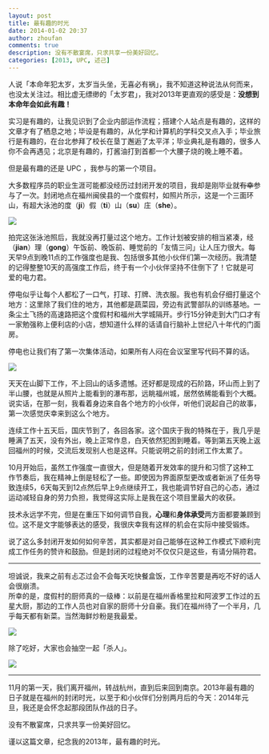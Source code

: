 ```yaml
---
layout: post
title: 最有趣的时光
date: 2014-01-02 20:37
author: zhoufan
comments: true
description: 没有不散宴席，只求共享一份美好回忆。
categories: [2013, UPC, 述己]
---
```

<p>人说「本命年犯太岁，太岁当头坐，无喜必有祸」，我不知道这种说法从何而来，也没太关注过。相比虚无缥缈的「太岁君」，我对2013年更直观的感受是：<strong>没想到本命年会如此有趣！</strong></p>

<p>实习是有趣的，让我见识到了企业内部运作流程；搭建个人站点是有趣的，这样的文章才有了栖息之地；毕设是有趣的，从化学和计算机的学科交叉点入手；毕业旅行是有趣的，在台北参拜了校长在垦丁邂逅了太平洋；毕业典礼是有趣的，很多人你不会再遇见；北京是有趣的，打酱油打到首都一个大腰子烧的晚上睡不着。</p>

<p>但是最有趣的还是 UPC ，我参与的第一个项目。</p>

<p>大多数程序员的职业生涯可能都没经历过封闭开发的项目，我却是刚毕业就<del>有幸</del>参与了一次。封闭地点在福州闽侯县的一个度假村，如照片所示，这是一个三面环山，有超大泳池的度（<strong>ji</strong>）假（<strong>ti</strong>）山（<strong>su</strong>）庄（<strong>she</strong>）。</p>

<p><img class="img-responsive" src="http://pic.yupoo.com/zhoufan2013/DqDY6Tt6/8z3Ms.jpg" /><!--more--></p>

<p>拍完这张泳池照后，我就没再打量过这个地方。工作计划被安排的相当紧凑，经（<strong>jian</strong>）理（<strong>gong</strong>）午饭前、晚饭前、睡觉前的「友情三问」让人压力很大。每天早9点到晚11点的工作强度也是我、包括很多其他小伙伴们第一次经历。我清楚的记得整整10天的高强度工作后，终于有一个小伙伴坚持不住倒下了！它就是可爱的电力君。</p>

<p>停电似乎让每个人都松了一口气，打球、打牌、洗衣服。我也有机会仔细打量这个地方：这里除了我们住的地方，其他都是蔬菜园，旁边有武警部队的训练基地。一条尘土飞扬的高速路把这个度假村和福州大学城隔开。步行15分钟走到大门口才有一家勉强称上便利店的小店，想知道什么样的话请自行脑补上世纪八十年代的门面房。</p>

<p>停电也让我们有了第一次集体活动，如果所有人闷在会议室里写代码不算的话。</p>

<p><img class="img-responsive" src="http://pic.yupoo.com/zhoufan2013/DqDUW6hj/YAUgi.jpg" /></p>

<p>天天在山脚下工作，不上回山的话多遗憾。还好都是现成的石阶路，环山而上到了半山腰，也就是从照片上能看到的瀑布那，远眺福州城，居然依稀能看到个大概。说实话，在那一刻，我看着身边来自各个地方的小伙伴，听他们说起自己的故事，第一次感觉庆幸来到这么个地方。</p>

<p>连续工作十五天后，国庆节到了，各回各家。这个国庆于我的特殊在于，我几乎是睡满了五天，没有外出，晚上正常作息，白天依然犯困到睡着。等到第五天晚上返回福州的时候，交流后发现别人也是这样。只能说明之前的封闭工作太累了。</p>

<p>10月开始后，虽然工作强度一直很大，但是随着开发效率的提升和习惯了这种工作节奏后，我在精神上倒是轻松了一些。即使因为界面原型更改或者新派了任务导致连续5，6天每天到12点然后早上9点继续开工，我也能调节好自己的心态，通过运动减轻自身的劳力负担，我觉得这实际上是我在这个项目里最大的收获。</p>

<p>技术永远学不完，但是在重压下如何调节自我，<strong>心理</strong>和<strong>身体承受</strong>两方面都要兼顾到位。这不是文字能够表达的感受，我很庆幸我有这样的机会在实际中接受锻炼。</p>

<p>说了这么多封闭开发如何如何辛苦，其实都是对自己能够在这种工作模式下顺利完成工作任务的赞许和鼓励。但是封闭的过程绝对不仅仅只是这些，有请分隔符君。</p>

<hr />

<p>坦诚说，我来之前有忐忑过会不会每天吃快餐盒饭，工作辛苦要是再吃不好的话人会很崩溃。<br />
所幸的是，度假村的厨师真的一级棒：以前是在福州香格里拉和阿波罗工作过的五星大厨，那边的工作人员也对自家的厨师十分自豪。我们在福州待了一个半月，几乎每天都有新菜。当然海鲜炒粉是我最爱。</p>

<p><img class="img-responsive" src="http://pic.yupoo.com/zhoufan2013/DqDY6SnR/x5rIm.jpg" /></p>

<p>除了吃好，大家也会抽空一起「杀人」。</p>

<p><img class="img-responsive" src="http://pic.yupoo.com/zhoufan2013/DqF17OKF/SuiC8.jpg" /></p>

<hr />

<p>11月的第一天，我们离开福州，转战杭州，直到后来回到南京。2013年最有趣的日子就是在福州的封闭时光，以至于和小伙伴们分别两月后的今天：2014年元旦，我还是会怀念起那段团队作战的日子。</p>

<p>没有不散宴席，只求共享一份美好回忆。</p>

<p>谨以这篇文章，纪念我的2013年，最有趣的时光。</p>

